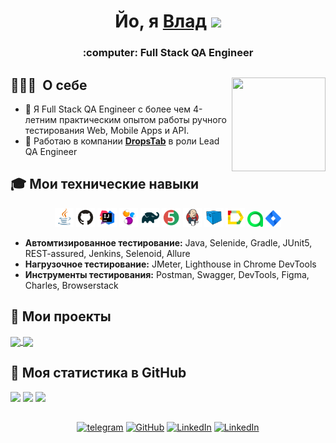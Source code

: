 <h1 align="center">Йо, я <a href="https://github.com/kwlad1k" target="_blank">Влад</a> 
<img src="https://github.com/blackcater/blackcater/raw/main/images/Hi.gif" height="32"/></h1>
<h3 align="center">:computer: Full Stack QA Engineer</h3>


## 👨🏻‍💻 &nbsp;О себе <img src="media/gif/new.gif" align="right" width="150" height="150"/>

- 💬 Я Full Stack QA Engineer с более чем 4-летним практическим опытом работы ручного тестирования Web, Mobile Apps и API.
- 💼 Работаю в компании [**DropsTab**](https://dropstab.com/) в роли Lead QA Engineer

## :mortar_board: Мои технические навыки
<p align="center">
<a href="https://www.java.com/"><img width="6%" title="Java" src="media/logos/Java.svg"></a>
<a href="https://github.com/"><img width="6%" title="GitHub" src="media/logos/GitHub.svg"></a> 
<a href="https://www.jetbrains.com/idea/"><img width="6%" title="IntelliJ IDEA" src="media/logos/IntelijIDEA.svg"></a> 
<a href="https://selenide.org/"><img width="6%" title="Selenide" src="media/logos/Selenide.svg"></a> 
<a href="https://gradle.org/"><img width="6%" title="Gradle" src="media/logos/Gradle.svg"></a>
<a href="https://junit.org/junit5/"><img width="6%" title="JUnit5" src="media/logos/JUnit5.svg"></a>
<a href="https://www.jenkins.io/"><img width="6%" title="Jenkins" src="media/logos/Jenkins.svg"></a>
<a href="https://aerokube.com/selenoid/"><img width="6%" title="Selenoid" src="media/logos/Selenoid.svg"></a> 
<a href="https://github.com/allure-framework/allure2"><img width="6%" title="Allure Report" src="media/logos/AllureReport.svg"></a>
<a href="https://qameta.io/"><img width="5%" title="Allure TestOps" src="media/logos/AllureTestOps.svg"></a> 
<a href="https://www.atlassian.com/ru/software/jira/"><img width="5%" title="Jira" src="media/logos/Jira.svg"></a>
</p>

+ **Автомтизированное тестирование:** Java, Selenide, Gradle, JUnit5, REST-assured, Jenkins, Selenoid, Allure
+ **Нагрузочное тестирование:** JMeter, Lighthouse in Chrome DevTools
+ **Инструменты тестирования:** Postman, Swagger, DevTools, Figma, Charles, Browserstack

## :stars: Мои проекты
<a href="https://github.com/kwlad1k/DromUITests">
  <img align="center" src="https://github-readme-stats.vercel.app/api/pin/?username=kwlad1k&repo=DromUITests&theme=dark#gh-dark-mode-only" />
</a> 
<a href="https://github.com/kwlad1k/DropsTabApiTests">
  <img align="center" src="https://github-readme-stats.vercel.app/api/pin/?username=kwlad1k&repo=DropsTabApiTests&theme=dark#gh-dark-mode-only" />
</a> 

## :full_moon_with_face: Моя статистика в GitHub

![](https://github-profile-summary-cards.vercel.app/api/cards/profile-details?username=kwlad1k&theme=dark#gh-dark-mode-only)
![](https://github-profile-summary-cards.vercel.app/api/cards/stats?username=kwlad1k&theme=dark#gh-dark-mode-only)
![](https://github-profile-summary-cards.vercel.app/api/cards/repos-per-language?username=kwlad1k&theme=dark#gh-dark-mode-only)

##
<p align="center">
    <a href="https://t.me/kwlad1ck" target="_blank"><img alt="telegram" src="https://img.shields.io/badge/@Kwlad1ck-26A5E4.svg?style=flat&logo=telegram&logoColor=white" height="20"></a>
    <a href="https://github.com/kwlad1k" target="_blank"><img alt="GitHub" src="https://img.shields.io/badge/-GitHub-181717?style=flat-square&logo=GitHub&logoColor=white" height="20"></a> 
    <a href="https://ru.linkedin.com/in/kwlad1ck/ru" target="_blank"><img alt="LinkedIn" src="https://img.shields.io/badge/-LinkedIn-0077B5?style=flat-square&logo=Linkedin&logoColor=white" height="20"></a>
    <a href="https://career.habr.com/" target="_blank"><img alt="LinkedIn" src="https://img.shields.io/badge/habr career-%2377A2B6.svg?&style=for-the-badge&logo=habr&logoColor=white" height="20"></a>
</p>
<!--
**kwlad1k/kwlad1k** is a ✨ _special_ ✨ repository because its `README.md` (this file) appears on your GitHub profile.

Here are some ideas to get you started:

- 🔭 I’m currently working on ...
- 🌱 I’m currently learning ...
- 👯 I’m looking to collaborate on ...
- 🤔 I’m looking for help with ...
- 💬 Ask me about ...
- 📫 How to reach me: ...
- 😄 Pronouns: ...
- ⚡ Fun fact: ...
-->
